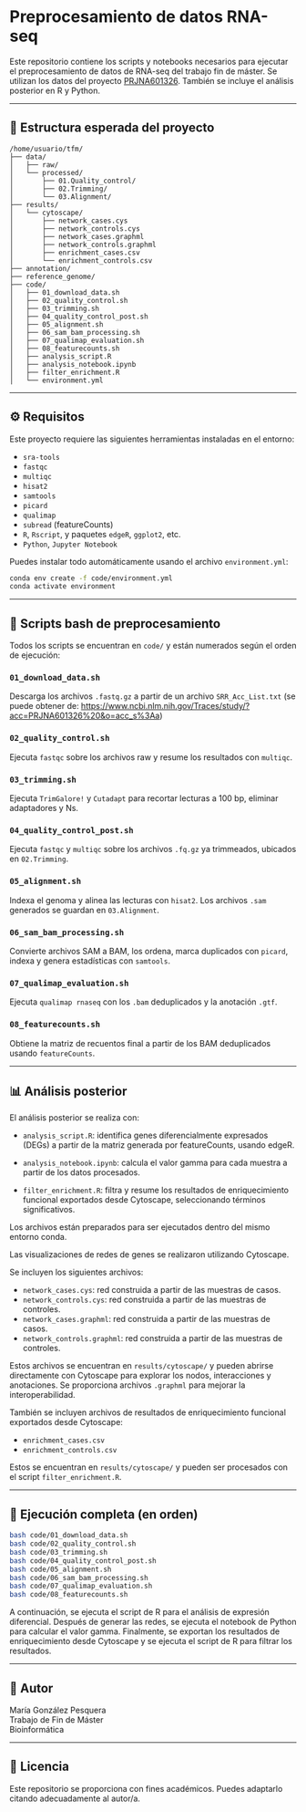 # Preprocesamiento de datos RNA-seq

Este repositorio contiene los scripts y notebooks necesarios para ejecutar el preprocesamiento de datos de RNA-seq del trabajo fin de máster. Se utilizan los datos del proyecto [PRJNA601326](https://www.ncbi.nlm.nih.gov/Traces/study/?acc=PRJNA601326). También se incluye el análisis posterior en R y Python.

---

## 📁 Estructura esperada del proyecto

```
/home/usuario/tfm/
├── data/
│   ├── raw/
│   └── processed/
│       ├── 01.Quality_control/
│       ├── 02.Trimming/
│       └── 03.Alignment/
├── results/
│   └── cytoscape/
│       ├── network_cases.cys
│       ├── network_controls.cys
│       ├── network_cases.graphml
│       ├── network_controls.graphml
│       ├── enrichment_cases.csv
│       └── enrichment_controls.csv
├── annotation/
├── reference_genome/
├── code/
│   ├── 01_download_data.sh
│   ├── 02_quality_control.sh
│   ├── 03_trimming.sh
│   ├── 04_quality_control_post.sh
│   ├── 05_alignment.sh
│   ├── 06_sam_bam_processing.sh
│   ├── 07_qualimap_evaluation.sh
│   ├── 08_featurecounts.sh
│   ├── analysis_script.R
│   ├── analysis_notebook.ipynb
│   ├── filter_enrichment.R
│   └── environment.yml
```

---

## ⚙️ Requisitos

Este proyecto requiere las siguientes herramientas instaladas en el entorno:

- `sra-tools`
- `fastqc`
- `multiqc`
- `hisat2`
- `samtools`
- `picard`
- `qualimap`
- `subread` (featureCounts)
- `R`, `Rscript`, y paquetes `edgeR`, `ggplot2`, etc.
- `Python`, `Jupyter Notebook`

Puedes instalar todo automáticamente usando el archivo `environment.yml`:

```bash
conda env create -f code/environment.yml
conda activate environment
```

---

## 🧪 Scripts bash de preprocesamiento

Todos los scripts se encuentran en `code/` y están numerados según el orden de ejecución:

### `01_download_data.sh`
Descarga los archivos `.fastq.gz` a partir de un archivo `SRR_Acc_List.txt` (se puede obtener de: https://www.ncbi.nlm.nih.gov/Traces/study/?acc=PRJNA601326%20&o=acc_s%3Aa)

### `02_quality_control.sh`
Ejecuta `fastqc` sobre los archivos raw y resume los resultados con `multiqc`.

### `03_trimming.sh`
Ejecuta `TrimGalore!` y `Cutadapt` para recortar lecturas a 100 bp, eliminar adaptadores y Ns.

### `04_quality_control_post.sh`
Ejecuta `fastqc` y `multiqc` sobre los archivos `.fq.gz` ya trimmeados, ubicados en `02.Trimming`.

### `05_alignment.sh`
Indexa el genoma y alinea las lecturas con `hisat2`. Los archivos `.sam` generados se guardan en `03.Alignment`.

### `06_sam_bam_processing.sh`
Convierte archivos SAM a BAM, los ordena, marca duplicados con `picard`, indexa y genera estadísticas con `samtools`.

### `07_qualimap_evaluation.sh`
Ejecuta `qualimap rnaseq` con los `.bam` deduplicados y la anotación `.gtf`.

### `08_featurecounts.sh`
Obtiene la matriz de recuentos final a partir de los BAM deduplicados usando `featureCounts`.

---

## 📊 Análisis posterior

El análisis posterior se realiza con:

- `analysis_script.R`: identifica genes diferencialmente expresados (DEGs) a partir de la matriz generada por featureCounts, usando edgeR.

- `analysis_notebook.ipynb`: calcula el valor gamma para cada muestra a partir de los datos procesados.

- `filter_enrichment.R`: filtra y resume los resultados de enriquecimiento funcional exportados desde Cytoscape, seleccionando términos significativos.

Los archivos están preparados para ser ejecutados dentro del mismo entorno conda.

Las visualizaciones de redes de genes se realizaron utilizando Cytoscape.

Se incluyen los siguientes archivos:

- `network_cases.cys`: red construida a partir de las muestras de casos.
- `network_controls.cys`: red construida a partir de las muestras de controles.
- `network_cases.graphml`: red construida a partir de las muestras de casos.
- `network_controls.graphml`: red construida a partir de las muestras de controles.

Estos archivos se encuentran en `results/cytoscape/` y pueden abrirse directamente con Cytoscape para explorar los nodos, interacciones y anotaciones. Se proporciona archivos `.graphml` para mejorar la interoperabilidad.

También se incluyen archivos de resultados de enriquecimiento funcional exportados desde Cytoscape:

- `enrichment_cases.csv`
- `enrichment_controls.csv`

Estos se encuentran en `results/cytoscape/` y pueden ser procesados con el script `filter_enrichment.R`.

---

## 🔁 Ejecución completa (en orden)

```bash
bash code/01_download_data.sh
bash code/02_quality_control.sh
bash code/03_trimming.sh
bash code/04_quality_control_post.sh
bash code/05_alignment.sh
bash code/06_sam_bam_processing.sh
bash code/07_qualimap_evaluation.sh
bash code/08_featurecounts.sh
```
A continuación, se ejecuta el script de R para el análisis de expresión diferencial. Después de generar las redes, se ejecuta el notebook de Python para calcular el valor gamma. Finalmente, se exportan los resultados de enriquecimiento desde Cytoscape y se ejecuta el script de R para filtrar los resultados.

---

## 👤 Autor

María González Pesquera  
Trabajo de Fin de Máster  
Bioinformática 

---

## 📎 Licencia

Este repositorio se proporciona con fines académicos. Puedes adaptarlo citando adecuadamente al autor/a.
